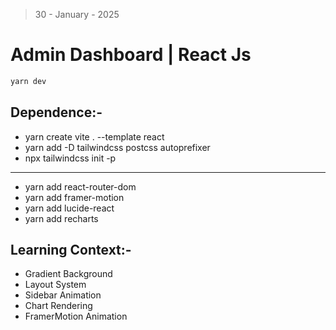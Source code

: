 > 30 - January - 2025

# Admin Dashboard | React Js

```bash
yarn dev
```

## Dependence:-

- yarn create vite . --template react
- yarn add -D tailwindcss postcss autoprefixer
- npx tailwindcss init -p

- --------------------------------

- yarn add react-router-dom
- yarn add framer-motion
- yarn add lucide-react
- yarn add recharts

## Learning Context:-

- Gradient Background
- Layout System
- Sidebar Animation
- Chart Rendering
- FramerMotion Animation
